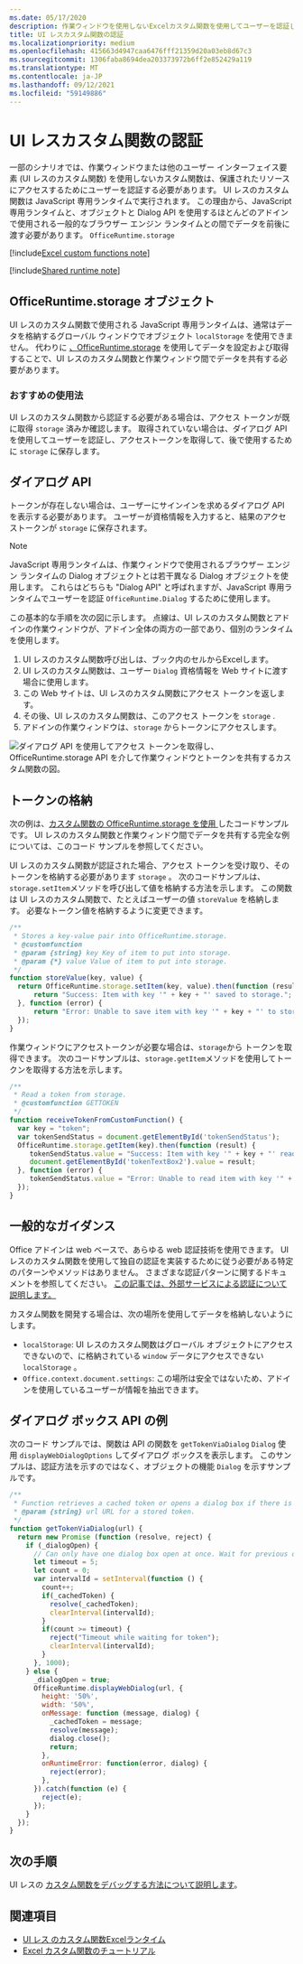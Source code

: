 ```yaml
---
ms.date: 05/17/2020
description: 作業ウィンドウを使用しないExcelカスタム関数を使用してユーザーを認証します。
title: UI レスカスタム関数の認証
ms.localizationpriority: medium
ms.openlocfilehash: 415663d4947caa6476fff21359d20a03eb8d67c3
ms.sourcegitcommit: 1306faba8694dea203373972b6ff2e852429a119
ms.translationtype: MT
ms.contentlocale: ja-JP
ms.lasthandoff: 09/12/2021
ms.locfileid: "59149886"
---
```

# <a name="authentication-for-ui-less-custom-functions"></a>UI レスカスタム関数の認証

一部のシナリオでは、作業ウィンドウまたは他のユーザー インターフェイス要素 (UI レスのカスタム関数) を使用しないカスタム関数は、保護されたリソースにアクセスするためにユーザーを認証する必要があります。 UI レスのカスタム関数は JavaScript 専用ランタイムで実行されます。 この理由から、JavaScript 専用ランタイムと、オブジェクトと Dialog API を使用するほとんどのアドインで使用される一般的なブラウザー エンジン ランタイムとの間でデータを前後に渡す必要があります。 `OfficeRuntime.storage`

[!include[Excel custom functions note](../includes/excel-custom-functions-note.md)]

[!include[Shared runtime note](../includes/shared-runtime-note.md)]

## <a name="officeruntimestorage-object"></a>OfficeRuntime.storage オブジェクト

UI レスのカスタム関数で使用される JavaScript 専用ランタイムは、通常はデータを格納するグローバル ウィンドウでオブジェクト `localStorage` を使用できません。 代わりに [、OfficeRuntime.storage](/javascript/api/office-runtime/officeruntime.storage) を使用してデータを設定および取得することで、UI レスのカスタム関数と作業ウィンドウ間でデータを共有する必要があります。

### <a name="suggested-usage"></a>おすすめの使用法

UI レスのカスタム関数から認証する必要がある場合は、アクセス トークンが既に取得 `storage` 済みか確認します。 取得されていない場合は、ダイアログ API を使用してユーザーを認証し、アクセストークンを取得して、後で使用するために `storage` に保存します。

## <a name="dialog-api"></a>ダイアログ API

トークンが存在しない場合は、ユーザーにサインインを求めるダイアログ API を表示する必要があります。 ユーザーが資格情報を入力すると、結果のアクセストークンが `storage` に保存されます。

> [!NOTE]
> JavaScript 専用ランタイムは、作業ウィンドウで使用されるブラウザー エンジン ランタイムの Dialog オブジェクトとは若干異なる Dialog オブジェクトを使用します。 これらはどちらも "Dialog API" と呼ばれますが、JavaScript 専用ランタイムでユーザーを認証 `OfficeRuntime.Dialog` するために使用します。

この基本的な手順を次の図に示します。 点線は、UI レスのカスタム関数とアドインの作業ウィンドウが、アドイン全体の両方の一部であり、個別のランタイムを使用します。

1. UI レスのカスタム関数呼び出しは、ブック内のセルからExcelします。
2. UI レスのカスタム関数は、ユーザー `Dialog` 資格情報を Web サイトに渡す場合に使用します。
3. この Web サイトは、UI レスのカスタム関数にアクセス トークンを返します。
4. その後、UI レスのカスタム関数は、このアクセス トークンを `storage` .
5. アドインの作業ウィンドウは、`storage` からトークンにアクセスします。

![ダイアログ API を使用してアクセス トークンを取得し、OfficeRuntime.storage API を介して作業ウィンドウとトークンを共有するカスタム関数の図。](../images/authentication-diagram.png "認証図。")

## <a name="storing-the-token"></a>トークンの格納

次の例は、[カスタム関数の OfficeRuntime.storage を使用 ](https://github.com/OfficeDev/PnP-OfficeAddins/tree/master/Excel-custom-functions/AsyncStorage)したコードサンプルです。 UI レスのカスタム関数と作業ウィンドウ間でデータを共有する完全な例については、このコード サンプルを参照してください。

UI レスのカスタム関数が認証された場合、アクセス トークンを受け取り、そのトークンを格納する必要があります `storage` 。 次のコードサンプルは、`storage.setItem`メソッドを呼び出して値を格納する方法を示します。 この関数は UI レスのカスタム関数で、たとえばユーザーの値 `storeValue` を格納します。 必要なトークン値を格納するように変更できます。

```js
/**
 * Stores a key-value pair into OfficeRuntime.storage.
 * @customfunction
 * @param {string} key Key of item to put into storage.
 * @param {*} value Value of item to put into storage.
 */
function storeValue(key, value) {
  return OfficeRuntime.storage.setItem(key, value).then(function (result) {
      return "Success: Item with key '" + key + "' saved to storage.";
  }, function (error) {
      return "Error: Unable to save item with key '" + key + "' to storage. " + error;
  });
}
```

作業ウィンドウにアクセストークンが必要な場合は、`storage`から トークンを取得できます。 次のコードサンプルは、`storage.getItem`メソッドを使用してトークンを取得する方法を示します。

```js
/**
 * Read a token from storage.
 * @customfunction GETTOKEN
 */
function receiveTokenFromCustomFunction() {
  var key = "token";
  var tokenSendStatus = document.getElementById('tokenSendStatus');
  OfficeRuntime.storage.getItem(key).then(function (result) {
     tokenSendStatus.value = "Success: Item with key '" + key + "' read from storage.";
     document.getElementById('tokenTextBox2').value = result;
  }, function (error) {
     tokenSendStatus.value = "Error: Unable to read item with key '" + key + "' from storage. " + error;
  });
}
```

## <a name="general-guidance"></a>一般的なガイダンス

Office アドインは web ベースで、あらゆる web 認証技術を使用できます。 UI レスのカスタム関数を使用して独自の認証を実装するために従う必要がある特定のパターンやメソッドはありません。 さまざまな認証パターンに関するドキュメントを参照してください。 [この記事では、外部サービスによる認証について説明します。](../develop/auth-external-add-ins.md)  

カスタム関数を開発する場合は、次の場所を使用してデータを格納しないようにします。

- `localStorage`: UI レスのカスタム関数はグローバル オブジェクトにアクセスできないので、に格納されている `window` データにアクセスできない `localStorage` 。
- `Office.context.document.settings`: この場所は安全ではないため、アドインを使用しているユーザーが情報を抽出できます。

## <a name="dialog-box-api-example"></a>ダイアログ ボックス API の例

次のコード サンプルでは、関数は API の関数を `getTokenViaDialog` `Dialog` 使用 `displayWebDialogOptions` してダイアログ ボックスを表示します。 このサンプルは、認証方法を示すのではなく、オブジェクトの機能 `Dialog` を示すサンプルです。

```JavaScript
/**
 * Function retrieves a cached token or opens a dialog box if there is no saved token. Note that this is not a sufficient example of authentication but is intended to show the capabilities of the Dialog object.
 * @param {string} url URL for a stored token.
 */
function getTokenViaDialog(url) {
  return new Promise (function (resolve, reject) {
    if (_dialogOpen) {
      // Can only have one dialog box open at once. Wait for previous dialog box's token.
      let timeout = 5;
      let count = 0;
      var intervalId = setInterval(function () {
        count++;
        if(_cachedToken) {
          resolve(_cachedToken);
          clearInterval(intervalId);
        }
        if(count >= timeout) {
          reject("Timeout while waiting for token");
          clearInterval(intervalId);
        }
      }, 1000);
    } else {
      _dialogOpen = true;
      OfficeRuntime.displayWebDialog(url, {
        height: '50%',
        width: '50%',
        onMessage: function (message, dialog) {
          _cachedToken = message;
          resolve(message);
          dialog.close();
          return;
        },
        onRuntimeError: function(error, dialog) {
          reject(error);
        },
      }).catch(function (e) {
        reject(e);
      });
    }
  });
}
```

## <a name="next-steps"></a>次の手順
UI レスの [カスタム関数をデバッグする方法について説明します](custom-functions-debugging.md)。

## <a name="see-also"></a>関連項目

* [UI レス のカスタム関数Excelランタイム](custom-functions-runtime.md)
* [Excel カスタム関数のチュートリアル](../tutorials/excel-tutorial-create-custom-functions.md)